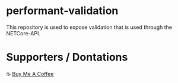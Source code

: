 # performant-validation
This repository is used to expose validation that is used through the NETCore-API.

# Supporters / Dontations
:coffee: [Buy Me A Coffee](https://www.buymeacoffee.com/mikemulchrs)
